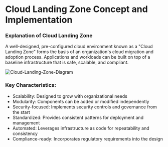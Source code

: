 # Cloud Landing Zone Concept and Implementation

### Explanation of Cloud Landing Zone
A well-designed, pre-configured cloud environment known as a "Cloud Landing Zone" forms the basis of an organization's cloud migration and adoption process.  Applications and workloads can be built on top of a baseline infrastructure that is safe, scalable, and compliant.

![Cloud-Landing-Zone-Diagram](https://github.com/user-attachments/assets/786fab8a-6d77-47dd-9a10-57c159b50c5a)


### Key Characteristics:

- Scalability: Designed to grow with organizational needs
- Modularity: Components can be added or modified independently
- Security-focused: Implements security controls and governance from the start
- Standardized: Provides consistent patterns for deployment and management
- Automated: Leverages infrastructure as code for repeatability and consistency
- Compliance-ready: Incorporates regulatory requirements into the design

